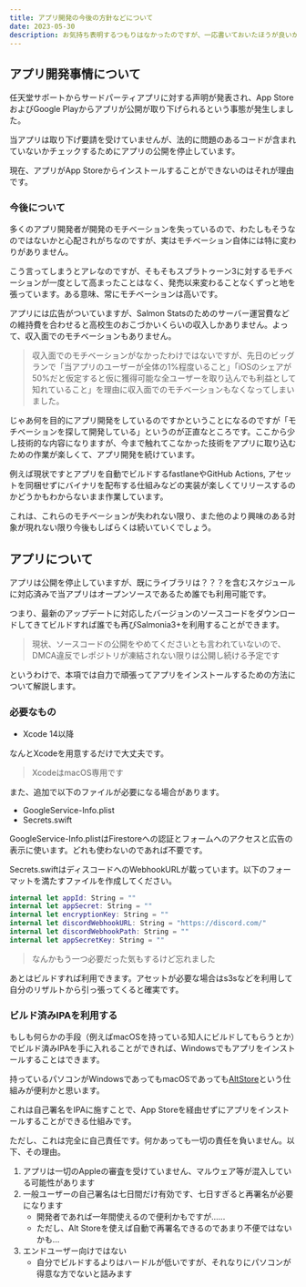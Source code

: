 ```yaml
---
title: アプリ開発の今後の方針などについて 
date: 2023-05-30
description: お気持ち表明するつもりはなかったのですが、一応書いておいたほうが良いかと思いました 
---
```


## アプリ開発事情について

任天堂サポートからサードパーティアプリに対する声明が発表され、App StoreおよびGoogle Playからアプリが公開が取り下げられるという事態が発生しました。

当アプリは取り下げ要請を受けていませんが、法的に問題のあるコードが含まれていないかチェックするためにアプリの公開を停止しています。

現在、アプリがApp Storeからインストールすることができないのはそれが理由です。

### 今後について

多くのアプリ開発者が開発のモチベーションを失っているので、わたしもそうなのではないかと心配されがちなのですが、実はモチベーション自体には特に変わりがありません。

こう言ってしまうとアレなのですが、そもそもスプラトゥーン3に対するモチベーションが一度として高まったことはなく、発売以来変わることなくずっと地を張っています。ある意味、常にモチベーションは高いです。

アプリには広告がついていますが、Salmon Statsのためのサーバー運営費などの維持費を合わせると高校生のおこづかいくらいの収入しかありません。よって、収入面でのモチベーションもありません。

> 収入面でのモチベーションがなかったわけではないですが、先日のビッグランで「当アプリのユーザーが全体の1%程度いること」「iOSのシェアが50%だと仮定すると仮に獲得可能な全ユーザーを取り込んでも利益として知れていること」を理由に収入面でのモチベーションもなくなってしまいました。

じゃあ何を目的にアプリ開発をしているのですかということになるのですが「モチベーションを探して開発している」というのが正直なところです。ここから少し技術的な内容になりますが、今まで触れてこなかった技術をアプリに取り込むための作業が楽しくて、アプリ開発を続けています。

例えば現状ですとアプリを自動でビルドするfastlaneやGitHub Actions, アセットを同梱せずにバイナリを配布する仕組みなどの実装が楽しくてリリースするのかどうかもわからないまま作業しています。

これは、これらのモチベーションが失われない限り、また他のより興味のある対象が現れない限り今後もしばらくは続いていくでしょう。

## アプリについて

アプリは公開を停止していますが、既にライブラリは？？？を含むスケジュールに対応済みで当アプリはオープンソースであるため誰でも利用可能です。

つまり、最新のアップデートに対応したバージョンのソースコードをダウンロードしてきてビルドすれば誰でも再びSalmonia3+を利用することができます。

> 現状、ソースコードの公開をやめてくださいとも言われていないので、DMCA違反でレポジトリが凍結されない限りは公開し続ける予定です

というわけで、本項では自力で頑張ってアプリをインストールするための方法について解説します。

### 必要なもの

- Xcode 14以降

なんとXcodeを用意するだけで大丈夫です。

> XcodeはmacOS専用です

また、追加で以下のファイルが必要になる場合があります。


- GoogleService-Info.plist
- Secrets.swift

GoogleService-Info.plistはFirestoreへの認証とフォームへのアクセスと広告の表示に使います。どれも使わないのであれば不要です。

Secrets.swiftはディスコードへのWebhookURLが載っています。以下のフォーマットを満たすファイルを作成してください。

```swift
internal let appId: String = ""
internal let appSecret: String = ""
internal let encryptionKey: String = ""
internal let discordWebhookURL: String = "https://discord.com/"
internal let discordWebhookPath: String = ""
internal let appSecretKey: String = ""
```

> なんかもう一つ必要だった気もするけど忘れました

あとはビルドすれば利用できます。アセットが必要な場合はs3sなどを利用して自分のリザルトから引っ張ってくると確実です。

### ビルド済みIPAを利用する

もしも何らかの手段（例えばmacOSを持っている知人にビルドしてもらうとか）でビルド済みIPAを手に入れることができれば、Windowsでもアプリをインストールすることはできます。

持っているパソコンがWindowsであってもmacOSであっても[AltStore](https://faq.altstore.io/getting-started/how-to-install-altstore-windows)という仕組みが便利かと思います。

これは自己署名をIPAに施すことで、App Storeを経由せずにアプリをインストールすることができる仕組みです。

ただし、これは完全に自己責任です。何かあっても一切の責任を負いません。以下、その理由。

1. アプリは一切のAppleの審査を受けていません、マルウェア等が混入している可能性があります
2. 一般ユーザーの自己署名は七日間だけ有効です、七日すぎると再署名が必要になります
    - 開発者であれば一年間使えるので便利かもですが......
    - ただし、Alt Storeを使えば自動で再署名できるのであまり不便ではないかも...
3. エンドユーザー向けではない
    - 自分でビルドするよりはハードルが低いですが、それなりにパソコンが得意な方でないと詰みます
